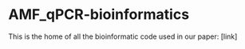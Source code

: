 # AMF_qPCR-bioinformatics

This is the home of all the bioinformatic code used in our paper: [link]
